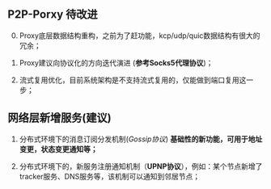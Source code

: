 ## P2P-Porxy 待改进

0. Proxy底层数据结构重构，之前为了赶功能，kcp/udp/quic数据结构有很大的冗余；

1. Proxy建议向协议化的方向迭代演进 (**参考Socks5代理协议**)；

2. 流式复用优化，目前系统架构是不支持流式复用的，仅能做到端口复用这一步；

   

## 网络层新增服务(建议)

1. 分布式环境下的消息订阅分发机制(_Gossip协议_)    **基础性的新功能，可用于地址变更，状态变更通知等；**

2. 分布式环境下的，新服务注册通知机制（**UPNP协议**），例如：某个节点新增了tracker服务、DNS服务等，该机制可以通知到邻居节点；
